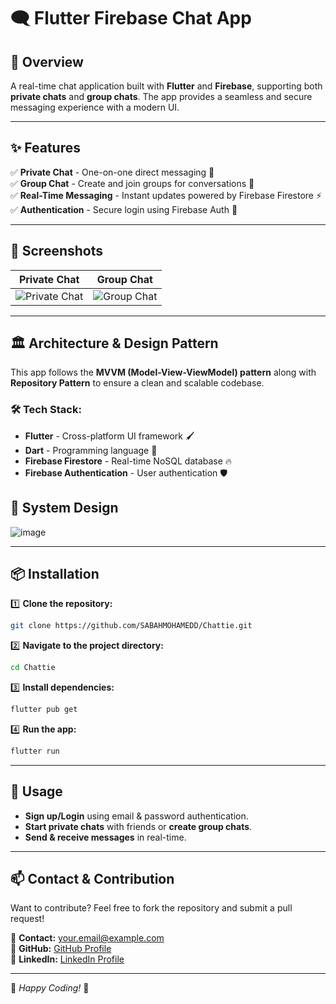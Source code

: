 # 🗨️ Flutter Firebase Chat App

## 🚀 Overview
A real-time chat application built with **Flutter** and **Firebase**, supporting both **private chats** and **group chats**. The app provides a seamless and secure messaging experience with a modern UI.

---

## ✨ Features

✅ **Private Chat** - One-on-one direct messaging 📩  
✅ **Group Chat** - Create and join groups for conversations 👥  
✅ **Real-Time Messaging** - Instant updates powered by Firebase Firestore ⚡  
✅ **Authentication** - Secure login using Firebase Auth 🔑  
 

---

## 📸 Screenshots

| Private Chat | Group Chat |
|-------------|-----------|
| ![Private Chat](path_to_private_chat_screenshot) | ![Group Chat](path_to_group_chat_screenshot) |

---

## 🏛️ Architecture & Design Pattern

This app follows the **MVVM (Model-View-ViewModel) pattern** along with **Repository Pattern** to ensure a clean and scalable codebase.

### 🛠️ Tech Stack:
- **Flutter** - Cross-platform UI framework 🖌️
- **Dart** - Programming language 📝
- **Firebase Firestore** - Real-time NoSQL database 🔥
- **Firebase Authentication** - User authentication 🛡️

## 🎨 System Design

![image](https://github.com/SABAHMOHAMEDD/advanced_app/assets/102183714/62d1e237-d550-4745-9196-d14d7080d081)

---

## 📦 Installation

1️⃣ **Clone the repository:**
```bash
git clone https://github.com/SABAHMOHAMEDD/Chattie.git
```

2️⃣ **Navigate to the project directory:**
```bash
cd Chattie
```

3️⃣ **Install dependencies:**
```bash
flutter pub get
```

4️⃣ **Run the app:**
```bash
flutter run
```

---

## 🚀 Usage

- **Sign up/Login** using email & password authentication.
- **Start private chats** with friends or **create group chats**.
- **Send & receive messages** in real-time.

---

## 📫 Contact & Contribution

Want to contribute? Feel free to fork the repository and submit a pull request!

📩 **Contact:** [your.email@example.com](mailto:sabahmohamed3312@example.com)  
🔗 **GitHub:** [GitHub Profile](https://github.com/SABAHMOHAMEDD)  
💼 **LinkedIn:** [LinkedIn Profile](https://www.linkedin.com/in/sabah-mohamed-39320721a/)  

---

🚀 *Happy Coding!* 🎉

